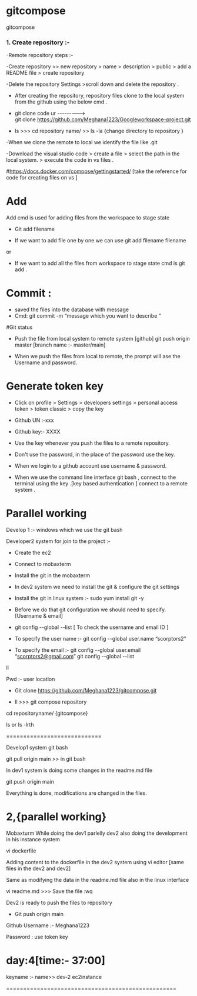 # gitcompose
gitcompose

### 1. Create repository :- 
-Remote repository steps :-

-Create repository >> new repository > name > description > public > add a README file > create repository 

-Delete the repository 
Settings >scroll down and delete the repository .

 - After creating the repository, repository files clone to the local system from the github using the below cmd .
- git clone code ur             --------->    
  git clone https://github.com/Meghana1223/Googleworkspace-project.git

- ls              >>>  cd repository name/  >> ls -la             {change directory to repository }

 -When we clone the remote to local we identify the file like .git

 -Download the visual studio code > create a file > select the path in the local system. > execute the code in vs files .

#https://docs.docker.com/compose/gettingstarted/   [take the reference for code for creating files on vs ]

 # Add  
Add cmd is used for adding files from the workspace to stage state 

- Git add filename 

 - If we want to add file one by one we can use git add filename filename  

or 

 - If we want to add all the files from workspace to stage state cmd is git add .

# Commit : 
- saved the files into the database with message 
- Cmd: git commit -m “message which you want to describe ”

#Git status 

- Push the file from local system to remote system [github]
git push origin master [branch name :- master/main]

- When we push the files from local to remote, the prompt will ase the Username and password.

# Generate token key

- Click on profile > Settings > developers settings > personal access token > token classic > copy the key 

- Github UN :-xxx
- Github key:- XXXX

- Use the key whenever you push the files  to a remote repository.
- Don't use the password, in the place of the password use the key.
- When we login to a github account use username & password.
- When we use the command line interface git bash , connect to the terminal using the key .[key based authentication ] connect to a remote system .

# Parallel working
Develop 1 :- windows which we use the git bash

Developer2 system for join to the project :-

- Create the ec2 
- Connect to mobaxterm 
- Install the git in the mobaxterm 
- In dev2 system we need to install the git & configure the git settings 
- Install the git in linux system :- sudo yum install git -y

- Before we do that git configuration we should need to specify. [Username & email]

- git config --global --list [ To check the username and email ID ]

 - To specify the user name :-  git config --global user.name “scorptors2”

- To specify the email :- git config --global user.email “scorptors2@gmail.com”
git config --global --list 

ll

Pwd  :- user location 

- Git clone https://github.com/Meghana1223/gitcompose.git

- ll >>> git compose repository

cd repositoryname/    {gitcompose}

ls or ls -lrth

============================

Develop1 system git bash 

git pull origin main   >> in git bash

In dev1 system is doing some changes in the readme.md file 

git push origin main 

Everything is done, modifications are changed in the files.


# 2,{parallel working}

Mobaxturm 
While doing the dev1 parlelly dev2 also doing the development in his instance system

vi dockerfile 

Adding content to the dockerfile in the dev2 system using vi editor [same files in the dev2 and dev2]


 Same as modifying the data in the readme.md file also in the linux interface

vi readme.md >>> Save the file :wq

Dev2 is ready to push the files to repository

- Git push origin main 

Github Username :- Meghana1223

Password : use token key       

# day:4[time:- 37:00]  

keyname :- name>>  dev-2 ec2instance 


==================================================









